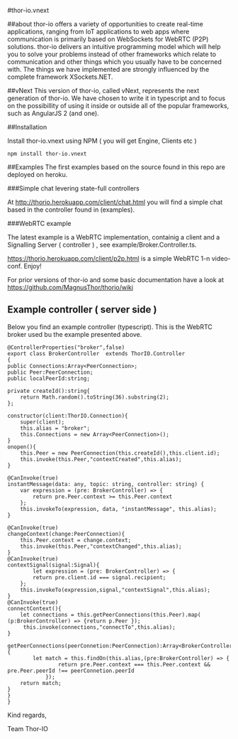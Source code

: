 #thor-io.vnext


##about
thor-io offers a variety of opportunities to create real-time applications, ranging from IoT applications to web apps where communication is primarily based on WebSockets for WebRTC (P2P) solutions. thor-io delivers an intuitive programming model which will help you to solve your problems instead of other frameworks which relate to communication and other things which you usually have to be concerned with. The things we have implemented are strongly influenced by the complete framework XSockets.NET.


##vNext
This version of thor-io, called vNext, represents the next generation of thor-io. We have chosen to write it in typescript and to focus on the possibillity of using it inside or outside all of the popular frameworks, such as AngularJS 2 (and one).

##Installation

Install thor-io.vnext using NPM ( you will get Engine, Clients etc )

    npm install thor-io.vnext

##Examples
The first examples based on the source found in this repo are deployed on heroku. 

###Simple chat levering state-full controllers

At http://thorio.herokuapp.com/client/chat.html you will find a simple chat based in the controller found in (examples).

###WebRTC example

The latest example is a WebRTC implementation, containig a client and a Signalling Server ( controller ) , see example/Broker.Controller.ts.

   https://thorio.herokuapp.com/client/p2p.html is a simple WebRTC 1-n video-conf.   Enjoy!



For prior versions of thor-io and some basic documentation have a look at https://github.com/MagnusThor/thorio/wiki

## Example controller ( server side )

Below you find an example controller (typescript). This is the WebRTC broker used bu the example presented above.





    @ControllerProperties("broker",false)
    export class BrokerController  extends ThorIO.Controller
    {
    public Connections:Array<PeerConnection>;
    public Peer:PeerConnection;
    public localPeerId:string;

    private createId():string{
        return Math.random().toString(36).substring(2);
    };

    constructor(client:ThorIO.Connection){
        super(client);
        this.alias = "broker";
        this.Connections = new Array<PeerConnection>();    
    }
    onopen(){
        this.Peer = new PeerConnection(this.createId(),this.client.id);
        this.invoke(this.Peer,"contextCreated",this.alias);
    }

    @CanInvoke(true)
    instantMessage(data: any, topic: string, controller: string) {
        var expression = (pre: BrokerController) => {
            return pre.Peer.context >= this.Peer.context
        };
        this.invokeTo(expression, data, "instantMessage", this.alias);
    }
  
    @CanInvoke(true)
    changeContext(change:PeerConnection){
        this.Peer.context = change.context;
        this.invoke(this.Peer,"contextChanged",this.alias);
    }
    @CanInvoke(true)
    contextSignal(signal:Signal){
            let expression = (pre: BrokerController) => {
            return pre.client.id === signal.recipient;
        };
        this.invokeTo(expression,signal,"contextSignal",this.alias);
    }
    @CanInvoke(true)
    connectContext(){
        let connections = this.getPeerConnections(this.Peer).map( (p:BrokerController) => {return p.Peer });
         this.invoke(connections,"connectTo",this.alias);
    }
 
    getPeerConnections(peerConnetion:PeerConnection):Array<BrokerController>{
            let match = this.findOn(this.alias,(pre:BrokerController) => {
                    return pre.Peer.context === this.Peer.context && pre.Peer.peerId !== peerConnetion.peerId
                });
        return match;
    }
    }
    }




Kind regards,

Team Thor-IO
